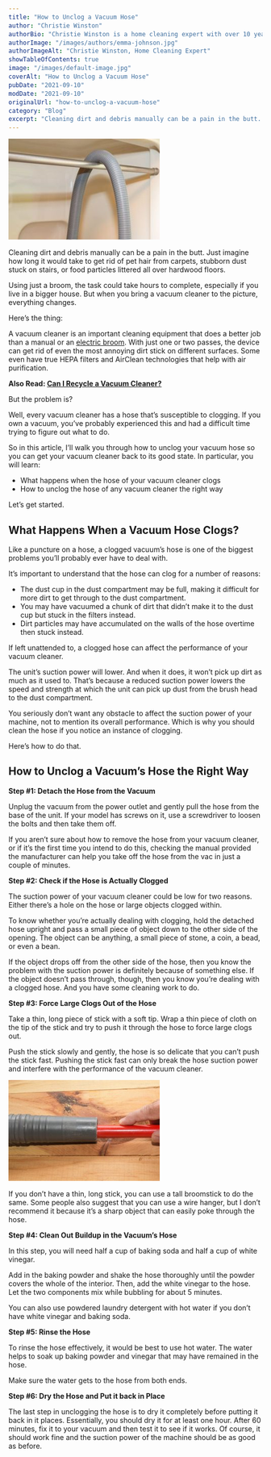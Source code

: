 ```yaml
---
title: "How to Unclog a Vacuum Hose"
author: "Christie Winston"
authorBio: "Christie Winston is a home cleaning expert with over 10 years of experience testing and reviewing vacuum cleaners and cleaning products. She holds certifications in indoor air quality management and specializes in solutions for allergy sufferers. Christie has been featured in publications such as Good Housekeeping, Real Simple, and The Spruce."
authorImage: "/images/authors/emma-johnson.jpg"
authorImageAlt: "Christie Winston, Home Cleaning Expert"
showTableOfContents: true
image: "/images/default-image.jpg"
coverAlt: "How to Unclog a Vacuum Hose"
pubDate: "2021-09-10"
modDate: "2021-09-10"
originalUrl: "how-to-unclog-a-vacuum-hose"
category: "Blog"
excerpt: "Cleaning dirt and debris manually can be a pain in the butt. Just imagine how long it would take to get rid of pet hair from carpets, stubborn dust stuck on stairs, or food particles littered all over hardwood floors. Using just a broom, the task could take hours to complete, especially if you live in a bigger house. But when you bring &#8230; Read more"
---
```


[![How to Unclog a Vacuum Hose ](images/How-to-Unclog-a-Vacuum-Hose-.jpg)](https://www.bestofvacuum.com/how-to-unclog-a-vacuum-hose/)

Cleaning dirt and debris manually can be a pain in the butt. Just imagine how long it would take to get rid of pet hair from carpets, stubborn dust stuck on stairs, or food particles littered all over hardwood floors.

Using just a broom, the task could take hours to complete, especially if you live in a bigger house. But when you bring a vacuum cleaner to the picture, everything changes.

Here’s the thing:

A vacuum cleaner is an important cleaning equipment that does a better job than a manual or an [electric broom](https://www.bestofvacuum.com/best-stationary-vacuum/). With just one or two passes, the device can get rid of even the most annoying dirt stick on different surfaces. Some even have true HEPA filters and AirClean technologies that help with air purification.

**Also Read: [Can I Recycle a Vacuum Cleaner?](https://www.bestofvacuum.com/can-i-recycle-a-vacuum-cleaner/)**

But the problem is?

Well, every vacuum cleaner has a hose that’s susceptible to clogging. If you own a vacuum, you’ve probably experienced this and had a difficult time trying to figure out what to do.

So in this article, I’ll walk you through how to unclog your vacuum hose so you can get your vacuum cleaner back to its good state. In particular, you will learn:

-   What happens when the hose of your vacuum cleaner clogs
-   How to unclog the hose of any vacuum cleaner the right way

Let’s get started.

## **What Happens When a Vacuum Hose Clogs?**

Like a puncture on a hose, a clogged vacuum’s hose is one of the biggest problems you’ll probably ever have to deal with.

It’s important to understand that the hose can clog for a number of reasons:

-   The dust cup in the dust compartment may be full, making it difficult for more dirt to get through to the dust compartment.
-   You may have vacuumed a chunk of dirt that didn’t make it to the dust cup but stuck in the filters instead.
-   Dirt particles may have accumulated on the walls of the hose overtime then stuck instead.

If left unattended to, a clogged hose can affect the performance of your vacuum cleaner.

The unit’s suction power will lower. And when it does, it won’t pick up dirt as much as it used to. That’s because a reduced suction power lowers the speed and strength at which the unit can pick up dust from the brush head to the dust compartment.

You seriously don’t want any obstacle to affect the suction power of your machine, not to mention its overall performance. Which is why you should clean the hose if you notice an instance of clogging.

Here’s how to do that.

## **How to Unclog a Vacuum’s Hose the Right Way**

**Step #1: Detach the Hose from the Vacuum**

Unplug the vacuum from the power outlet and gently pull the hose from the base of the unit. If your model has screws on it, use a screwdriver to loosen the bolts and then take them off.

If you aren’t sure about how to remove the hose from your vacuum cleaner, or if it’s the first time you intend to do this, checking the manual provided the manufacturer can help you take off the hose from the vac in just a couple of minutes.

**Step #2: Check if the Hose is Actually Clogged**

The suction power of your vacuum cleaner could be low for two reasons. Either there’s a hole on the hose or large objects clogged within.

To know whether you’re actually dealing with clogging, hold the detached hose upright and pass a small piece of object down to the other side of the opening. The object can be anything, a small piece of stone, a coin, a bead, or even a bean.

If the object drops off from the other side of the hose, then you know the problem with the suction power is definitely because of something else. If the object doesn’t pass through, though, then you know you’re dealing with a clogged hose. And you have some cleaning work to do.

**Step #3: Force Large Clogs Out of the Hose**

Take a thin, long piece of stick with a soft tip. Wrap a thin piece of cloth on the tip of the stick and try to push it through the hose to force large clogs out.

Push the stick slowly and gently, the hose is so delicate that you can’t push the stick fast. Pushing the stick fast can only break the hose suction power and interfere with the performance of the vacuum cleaner.

[![How to Unclog a Vacuum Hose ](images/Unclog-a-Vacuum-Hose-.jpg)](https://www.bestofvacuum.com/how-to-unclog-a-vacuum-hose/)

If you don’t have a thin, long stick, you can use a tall broomstick to do the same. Some people also suggest that you can use a wire hanger, but I don’t recommend it because it’s a sharp object that can easily poke through the hose.

**Step #4: Clean Out Buildup in the Vacuum’s Hose**

In this step, you will need half a cup of baking soda and half a cup of white vinegar.

Add in the baking powder and shake the hose thoroughly until the powder covers the whole of the interior. Then, add the white vinegar to the hose. Let the two components mix while bubbling for about 5 minutes.

You can also use powdered laundry detergent with hot water if you don’t have white vinegar and baking soda.

**Step #5: Rinse the Hose**

To rinse the hose effectively, it would be best to use hot water. The water helps to soak up baking powder and vinegar that may have remained in the hose.

Make sure the water gets to the hose from both ends.

**Step #6: Dry the Hose and Put it back in Place** 

The last step in unclogging the hose is to dry it completely before putting it back in it places. Essentially, you should dry it for at least one hour. After 60 minutes, fix it to your vacuum and then test it to see if it works. Of course, it should work fine and the suction power of the machine should be as good as before.